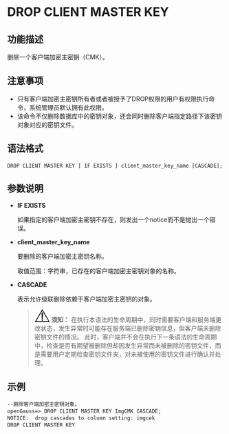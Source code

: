 # DROP CLIENT MASTER KEY

## 功能描述<a name="zh-cn_topic_0059778607_s8dcd69edcfca47eb88ddb451a360b362"></a>

删除一个客户端加密主密钥（CMK）。

## 注意事项<a name="section7595101213507"></a>

-   只有客户端加密主密钥所有者或者被授予了DROP权限的用户有权限执行命令，系统管理员默认拥有此权限。
-   该命令不仅删除数据库中的密钥对象，还会同时删除客户端指定路径下该密钥对象对应的密钥文件。

## 语法格式<a name="zh-cn_topic_0059778607_seefd39b3ef1942df9e333846afd3a56c"></a>

```
DROP CLIENT MASTER KEY [ IF EXISTS ] client_master_key_name [CASCADE];
```

## 参数说明<a name="zh-cn_topic_0059778607_sad5ef99cc3a043838c29c5bdde9caab3"></a>

-   **IF EXISTS**

    如果指定的客户端加密主密钥不存在，则发出一个notice而不是抛出一个错误。

-   **client\_master\_key\_name**

    要删除的客户端加密主密钥名称。

    取值范围：字符串，已存在的客户端加密主密钥对象的名称。

-   **CASCADE**

    表示允许级联删除依赖于客户端加密主密钥的对象。

    >![](public_sys-resources/icon-notice.png) **须知：** 
    >在执行本语法的生命周期中，同时需要客户端和服务端更改状态，发生异常时可能存在服务端已删除密钥信息，但客户端未删除密钥文件的情况。
    >此时，客户端并不会在执行下一条语法的生命周期中，检查是否有期望被删除但却因发生异常而未被删除的密钥文件，而是需要用户定期检查密钥文件夹，对未被使用的密钥文件进行确认并处理。



## **示例**<a name="section162746130164"></a>

```
--删除客户端加密主密钥对象。
openGauss=> DROP CLIENT MASTER KEY ImgCMK CASCADE;
NOTICE:  drop cascades to column setting: imgcek
DROP CLIENT MASTER KEY
```

